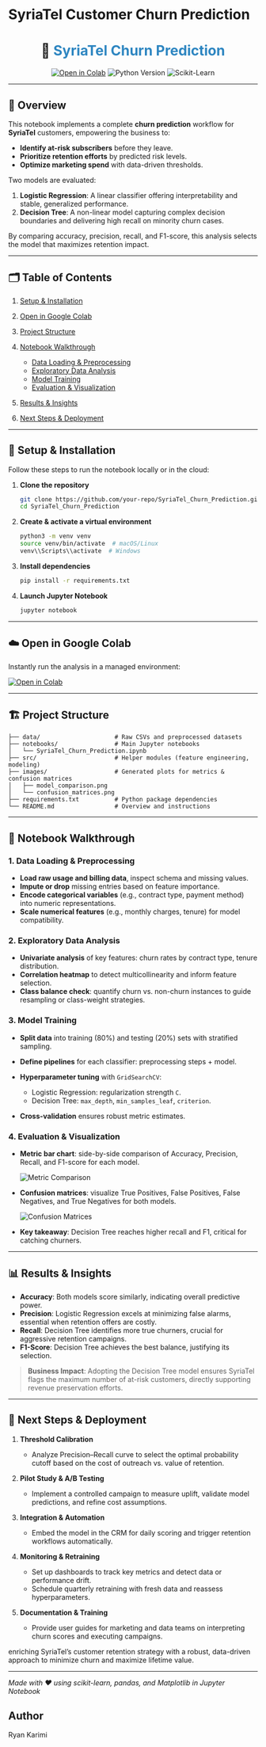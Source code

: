 # SyriaTel Customer Churn Prediction

<h1 align="center">🎯 <span style="color:#2E86C1">SyriaTel Churn Prediction</span></h1>

<p align="center">
  <a href="https://colab.research.google.com/github/your-repo/SyriaTel_Churn_Prediction.ipynb"><img src="https://img.shields.io/badge/Open%20in-Colab-ff69b4.svg" alt="Open in Colab"/></a>
  <img src="https://img.shields.io/badge/Python-3.8+-blue.svg" alt="Python Version"/>
  <img src="https://img.shields.io/badge/Framework-scikit--learn-green.svg" alt="Scikit-Learn"/>
</p>

---

## 🌟 Overview

This notebook implements a complete **churn prediction** workflow for **SyriaTel** customers, empowering the business to:

* **Identify at-risk subscribers** before they leave.
* **Prioritize retention efforts** by predicted risk levels.
* **Optimize marketing spend** with data-driven thresholds.

Two models are evaluated:

1. **Logistic Regression**: A linear classifier offering interpretability and stable, generalized performance.
2. **Decision Tree**: A non-linear model capturing complex decision boundaries and delivering high recall on minority churn cases.

By comparing accuracy, precision, recall, and F1-score, this analysis selects the model that maximizes retention impact.

---

## 🗂️ Table of Contents

1. [Setup & Installation](#setup--installation)
2. [Open in Google Colab](#open-in-google-colab)
3. [Project Structure](#project-structure)
4. [Notebook Walkthrough](#notebook-walkthrough)

   * [Data Loading & Preprocessing](#1-data-loading--preprocessing)
   * [Exploratory Data Analysis](#2-exploratory-data-analysis)
   * [Model Training](#3-model-training)
   * [Evaluation & Visualization](#4-evaluation--visualization)
5. [Results & Insights](#results--insights)
6. [Next Steps & Deployment](#next-steps--deployment)

---

## 🚀 Setup & Installation

Follow these steps to run the notebook locally or in the cloud:

1. **Clone the repository**

   ```bash
   git clone https://github.com/your-repo/SyriaTel_Churn_Prediction.git
   cd SyriaTel_Churn_Prediction
   ```

2. **Create & activate a virtual environment**

   ```bash
   python3 -m venv venv
   source venv/bin/activate  # macOS/Linux
   venv\\Scripts\\activate  # Windows
   ```

3. **Install dependencies**

   ```bash
   pip install -r requirements.txt
   ```

4. **Launch Jupyter Notebook**

   ```bash
   jupyter notebook
   ```

---

## ☁️ Open in Google Colab

Instantly run the analysis in a managed environment:

[![Open in Colab](https://img.shields.io/badge/Open%20in-Colab-ff69b4.svg)](https://colab.research.google.com/github/your-repo/SyriaTel_Churn_Prediction.ipynb)

---

## 🏗️ Project Structure

```
├── data/                     # Raw CSVs and preprocessed datasets
├── notebooks/                # Main Jupyter notebooks
│   └── SyriaTel_Churn_Prediction.ipynb
├── src/                      # Helper modules (feature engineering, modeling)
├── images/                   # Generated plots for metrics & confusion matrices
│   ├── model_comparison.png
│   └── confusion_matrices.png
├── requirements.txt          # Python package dependencies
└── README.md                 # Overview and instructions
```

---

## 📓 Notebook Walkthrough

### 1. Data Loading & Preprocessing

* **Load raw usage and billing data**, inspect schema and missing values.
* **Impute or drop** missing entries based on feature importance.
* **Encode categorical variables** (e.g., contract type, payment method) into numeric representations.
* **Scale numerical features** (e.g., monthly charges, tenure) for model compatibility.

### 2. Exploratory Data Analysis

* **Univariate analysis** of key features: churn rates by contract type, tenure distribution.
* **Correlation heatmap** to detect multicollinearity and inform feature selection.
* **Class balance check**: quantify churn vs. non-churn instances to guide resampling or class-weight strategies.

### 3. Model Training

* **Split data** into training (80%) and testing (20%) sets with stratified sampling.
* **Define pipelines** for each classifier: preprocessing steps + model.
* **Hyperparameter tuning** with `GridSearchCV`:

  * Logistic Regression: regularization strength `C`.
  * Decision Tree: `max_depth`, `min_samples_leaf`, `criterion`.
* **Cross-validation** ensures robust metric estimates.

### 4. Evaluation & Visualization

* **Metric bar chart**: side-by-side comparison of Accuracy, Precision, Recall, and F1-score for each model.

  ![Metric Comparison](images/model_comparison.png)

* **Confusion matrices**: visualize True Positives, False Positives, False Negatives, and True Negatives for both models.

  ![Confusion Matrices](images/confusion_matrices.png)

* **Key takeaway**: Decision Tree reaches higher recall and F1, critical for catching churners.

---

## 📊 Results & Insights

* **Accuracy**: Both models score similarly, indicating overall predictive power.
* **Precision**: Logistic Regression excels at minimizing false alarms, essential when retention offers are costly.
* **Recall**: Decision Tree identifies more true churners, crucial for aggressive retention campaigns.
* **F1-Score**: Decision Tree achieves the best balance, justifying its selection.

> **Business Impact**: Adopting the Decision Tree model ensures SyriaTel flags the maximum number of at-risk customers, directly supporting revenue preservation efforts.

---

## 🔮 Next Steps & Deployment

1. **Threshold Calibration**

   * Analyze Precision–Recall curve to select the optimal probability cutoff based on the cost of outreach vs. value of retention.

2. **Pilot Study & A/B Testing**

   * Implement a controlled campaign to measure uplift, validate model predictions, and refine cost assumptions.

3. **Integration & Automation**

   * Embed the model in the CRM for daily scoring and trigger retention workflows automatically.

4. **Monitoring & Retraining**

   * Set up dashboards to track key metrics and detect data or performance drift.
   * Schedule quarterly retraining with fresh data and reassess hyperparameters.

5. **Documentation & Training**

   * Provide user guides for marketing and data teams on interpreting churn scores and executing campaigns.

enriching SyriaTel’s customer retention strategy with a robust, data-driven approach to minimize churn and maximize lifetime value.

---

*Made with ❤️ using scikit-learn, pandas, and Matplotlib in Jupyter Notebook*


## Author

Ryan Karimi
